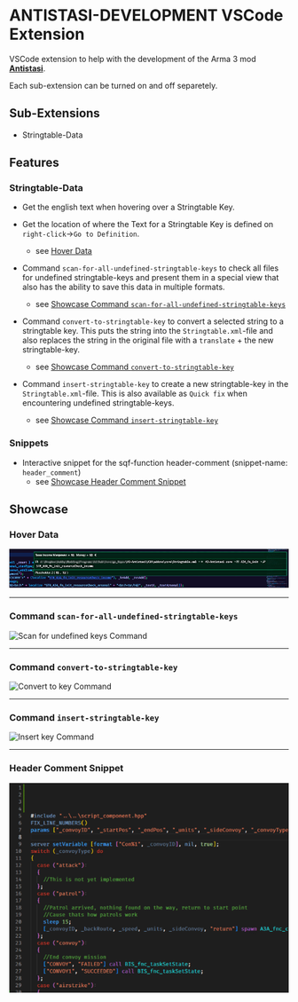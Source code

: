 # ANTISTASI-DEVELOPMENT VSCode Extension

VSCode extension to help with the development of the Arma 3 mod [__Antistasi__](https://antistasi.de/).

Each sub-extension can be turned on and off separetely.



## Sub-Extensions

- Stringtable-Data


## Features

### Stringtable-Data

- Get the english text when hovering over a Stringtable Key.
- Get the location of where the Text for a Stringtable Key is defined on `right-click`->`Go to Definition`.
    - see [Hover Data](#hover-data)


- Command `scan-for-all-undefined-stringtable-keys` to check all files for undefined stringtable-keys and present them in a special view that also has the ability to save this data in multiple formats.
    - see [Showcase Command `scan-for-all-undefined-stringtable-keys`](#command-scan-for-all-undefined-stringtable-keys)


- Command `convert-to-stringtable-key` to convert a selected string to a stringtable key. This puts the string into the `Stringtable.xml`-file and also replaces the string in the original file with a `translate` + the new stringtable-key.
    - see [Showcase Command `convert-to-stringtable-key`](#command-convert-to-stringtable-key)


- Command `insert-stringtable-key` to create a new stringtable-key in the `Stringtable.xml`-file. This is also available as `Quick fix` when encountering undefined stringtable-keys.
    - see [Showcase Command `insert-stringtable-key`](#command-insert-stringtable-key)


### Snippets

- Interactive snippet for the sqf-function header-comment (snippet-name: `header_comment`)
    - see [Showcase Header Comment Snippet](#header-comment-snippet)







## Showcase


### Hover Data

![Key Hover](https://github.com/Giddius/antistasi-development-vscode/blob/main/images/stringtable_key_hover_presentation.png?raw=true)


---


### Command `scan-for-all-undefined-stringtable-keys`

![Scan for undefined keys Command](https://github.com/Giddius/antistasi-development-vscode/blob/main/images/gifs/undefined_key_scan_command_presentation.gif?raw=true)


---


### Command `convert-to-stringtable-key`

![Convert to key Command](https://github.com/Giddius/antistasi-development-vscode/blob/main/images/gifs/convert_to_key_command_presentation.gif?raw=true)

---

### Command `insert-stringtable-key`

![Insert key Command](https://github.com/Giddius/antistasi-development-vscode/blob/main/images/gifs/insert_key_command_presentation.gif?raw=true)

---

### Header Comment Snippet

![Header Comment Snippet](https://github.com/Giddius/antistasi-development-vscode/blob/main/images/gifs/header_comment_snippet_presentation.gif?raw=true)
